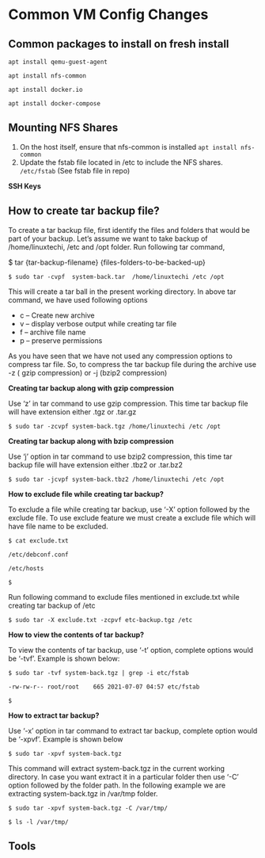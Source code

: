 # Common VM Config Changes #
## Common packages to install on fresh install
`apt install qemu-guest-agent`

`apt install nfs-common`

`apt install docker.io`

`apt install docker-compose`

## Mounting NFS Shares

1. On the host itself, ensure that nfs-common is installed `apt install nfs-common`
2. Update the fstab file located in /etc to include the NFS shares.  `/etc/fstab`  (See fstab file in repo)

**SSH Keys**

## How to create tar backup file?

To create a tar backup file, first identify the files and folders that would be part of your backup. Let’s assume we want to take backup of /home/linuxtechi, /etc and /opt folder. Run following tar command,

$ tar <options>  {tar-backup-filename}  {files-folders-to-be-backed-up}

`$ sudo tar -cvpf  system-back.tar  /home/linuxtechi /etc /opt`

This will create a tar ball in the present working directory. In above tar command, we have used following options

* c – Create new archive
* v – display verbose output while creating tar file
* f – archive file name
* p – preserve permissions

As you have seen that we have not used any compression options to compress tar file. So, to compress the tar backup file during the archive use -z ( gzip compression) or -j (bzip2 compression)

**Creating tar backup along with gzip compression**

Use ‘z’ in tar command to use gzip compression. This time tar backup file will have extension either .tgz or .tar.gz

`$ sudo tar -zcvpf system-back.tgz /home/linuxtechi /etc /opt`

**Creating tar backup along with bzip compression**

Use ‘j’ option in tar command to use bzip2 compression, this time tar backup file will have extension either .tbz2 or .tar.bz2

`$ sudo tar -jcvpf system-back.tbz2 /home/linuxtechi /etc /opt`

**How to exclude file while creating tar backup?**

To exclude a file while creating tar backup, use ‘-X’ option followed by the exclude file. To use exclude feature we must create a exclude file which will have file name to be excluded.

`$ cat exclude.txt`

`/etc/debconf.conf`

`/etc/hosts`

`$ `

Run following command to exclude files mentioned in exclude.txt while creating tar backup of /etc


`$ sudo tar -X exclude.txt -zcpvf etc-backup.tgz /etc`

**How to view the contents of tar backup?**

To view the contents of tar backup, use ‘-t’ option, complete options would be ‘-tvf’. Example is shown below:

`$ sudo tar -tvf system-back.tgz | grep -i etc/fstab`

`-rw-rw-r-- root/root    665 2021-07-07 04:57 etc/fstab`

`$`

**How to extract tar backup?**

Use ‘-x’ option in tar command to extract tar backup, complete option would be ‘-xpvf’. Example is shown below

`$ sudo tar -xpvf system-back.tgz`

This command will extract system-back.tgz in the current working directory. In case you want extract it in a particular folder then use ‘-C’ option followed by the folder path. In the following example we are extracting system-back.tgz in /var/tmp folder.

`$ sudo tar -xpvf system-back.tgz -C /var/tmp/`

`$ ls -l /var/tmp/`

## Tools
